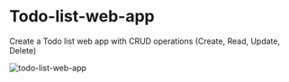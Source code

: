 # Todo-list-web-app
Create a Todo list web app with CRUD operations (Create, Read, Update, Delete)
 
![todo-list-web-app](https://github.com/adibmansuri511/Todo-list-web-app/assets/135020831/72a37c08-3ec9-4674-b59b-0e436f286d8b)
